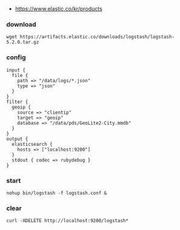 
 * https://www.elastic.co/kr/products

### download
```
wget https://artifacts.elastic.co/downloads/logstash/logstash-5.2.0.tar.gz
```

### config
```
input {
  file {
    path => "/data/logs/*.json"
    type => "json"
  }
}
filter {
  geoip {
    source => "clientip"
    target => "geoip"
    database => "/data/pds/GeoLite2-City.mmdb"
  }
}
output {
  elasticsearch {
    hosts => ["localhost:9200"]
  }
  stdout { codec => rubydebug }
}
```

### start 
```
nohup bin/logstash -f logstash.conf &
```

### clear
```
curl -XDELETE http://localhost:9200/logstash*
```
